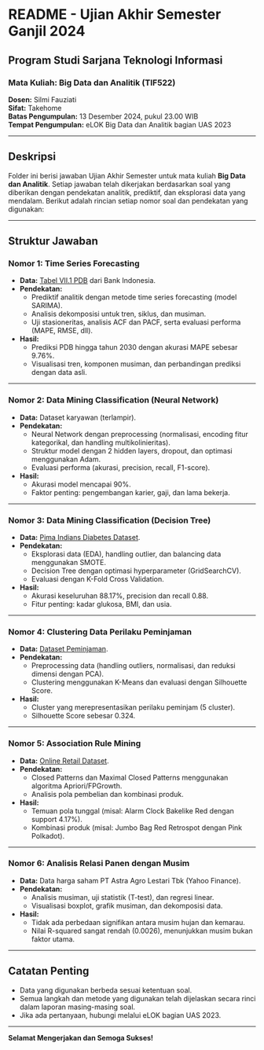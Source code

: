 # README - Ujian Akhir Semester Ganjil 2024

## Program Studi Sarjana Teknologi Informasi

### Mata Kuliah: Big Data dan Analitik (TIF522)
**Dosen:** Silmi Fauziati  
**Sifat:** Takehome  
**Batas Pengumpulan:** 13 Desember 2024, pukul 23.00 WIB  
**Tempat Pengumpulan:** eLOK Big Data dan Analitik bagian UAS 2023  

---

## Deskripsi

Folder ini berisi jawaban Ujian Akhir Semester untuk mata kuliah **Big Data dan Analitik**. Setiap jawaban telah dikerjakan berdasarkan soal yang diberikan dengan pendekatan analitik, prediktif, dan eksplorasi data yang mendalam. Berikut adalah rincian setiap nomor soal dan pendekatan yang digunakan:

---

## Struktur Jawaban

### **Nomor 1: Time Series Forecasting**
- **Data:** [Tabel VII.1 PDB](https://www.bi.go.id/SEKI/tabel/TABEL7_1.xls) dari Bank Indonesia.
- **Pendekatan:**
  - Prediktif analitik dengan metode time series forecasting (model SARIMA).
  - Analisis dekomposisi untuk tren, siklus, dan musiman.
  - Uji stasioneritas, analisis ACF dan PACF, serta evaluasi performa (MAPE, RMSE, dll).
- **Hasil:**
  - Prediksi PDB hingga tahun 2030 dengan akurasi MAPE sebesar 9.76%.
  - Visualisasi tren, komponen musiman, dan perbandingan prediksi dengan data asli.

---

### **Nomor 2: Data Mining Classification (Neural Network)**
- **Data:** Dataset karyawan (terlampir).
- **Pendekatan:**
  - Neural Network dengan preprocessing (normalisasi, encoding fitur kategorikal, dan handling multikolinieritas).
  - Struktur model dengan 2 hidden layers, dropout, dan optimasi menggunakan Adam.
  - Evaluasi performa (akurasi, precision, recall, F1-score).
- **Hasil:**
  - Akurasi model mencapai 90%.
  - Faktor penting: pengembangan karier, gaji, dan lama bekerja.

---

### **Nomor 3: Data Mining Classification (Decision Tree)**
- **Data:** [Pima Indians Diabetes Dataset](https://www.kaggle.com/datasets/uciml/pima-indians-diabetes-database).
- **Pendekatan:**
  - Eksplorasi data (EDA), handling outlier, dan balancing data menggunakan SMOTE.
  - Decision Tree dengan optimasi hyperparameter (GridSearchCV).
  - Evaluasi dengan K-Fold Cross Validation.
- **Hasil:**
  - Akurasi keseluruhan 88.17%, precision dan recall 0.88.
  - Fitur penting: kadar glukosa, BMI, dan usia.

---

### **Nomor 4: Clustering Data Perilaku Peminjaman**
- **Data:** [Dataset Peminjaman](https://www.kaggle.com/datasets/zaurbegiev/my-dataset/data).
- **Pendekatan:**
  - Preprocessing data (handling outliers, normalisasi, dan reduksi dimensi dengan PCA).
  - Clustering menggunakan K-Means dan evaluasi dengan Silhouette Score.
- **Hasil:**
  - Cluster yang merepresentasikan perilaku peminjam (5 cluster).
  - Silhouette Score sebesar 0.324.

---

### **Nomor 5: Association Rule Mining**
- **Data:** [Online Retail Dataset](https://www.kaggle.com/datasets/ishanshrivastava28/tata-online-retail-dataset?select=Online+Retail+Data+Set.csv).
- **Pendekatan:**
  - Closed Patterns dan Maximal Closed Patterns menggunakan algoritma Apriori/FPGrowth.
  - Analisis pola pembelian dan kombinasi produk.
- **Hasil:**
  - Temuan pola tunggal (misal: Alarm Clock Bakelike Red dengan support 4.17%).
  - Kombinasi produk (misal: Jumbo Bag Red Retrospot dengan Pink Polkadot).

---

### **Nomor 6: Analisis Relasi Panen dengan Musim**
- **Data:** Data harga saham PT Astra Agro Lestari Tbk (Yahoo Finance).
- **Pendekatan:**
  - Analisis musiman, uji statistik (T-test), dan regresi linear.
  - Visualisasi boxplot, grafik musiman, dan dekomposisi data.
- **Hasil:**
  - Tidak ada perbedaan signifikan antara musim hujan dan kemarau.
  - Nilai R-squared sangat rendah (0.0026), menunjukkan musim bukan faktor utama.

---

## Catatan Penting
- Data yang digunakan berbeda sesuai ketentuan soal.
- Semua langkah dan metode yang digunakan telah dijelaskan secara rinci dalam laporan masing-masing soal.
- Jika ada pertanyaan, hubungi melalui eLOK bagian UAS 2023.

---

**Selamat Mengerjakan dan Semoga Sukses!**
